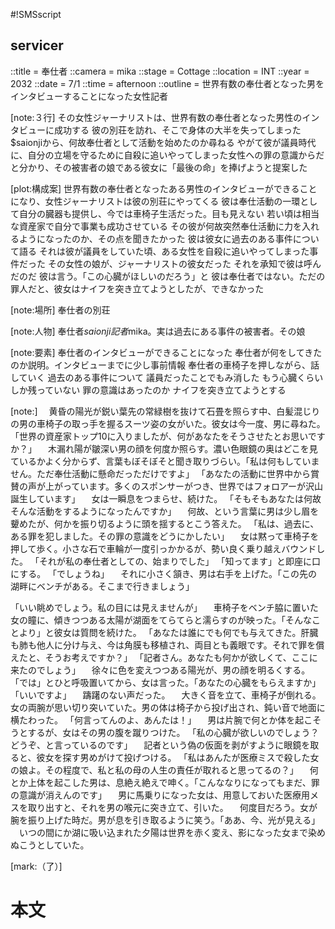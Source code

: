 #!SMSscript

## servicer

::title = 奉仕者
::camera = mika
::stage = Cottage
::location = INT
::year = 2032
::date = 7/1
::time = afternoon
::outline = 世界有数の奉仕者となった男をインタビューすることになった女性記者

[note:３行]
その女性ジャーナリストは、世界有数の奉仕者となった男性のインタビューに成功する
彼の別荘を訪れ、そこで身体の大半を失ってしまった$saionjiから、何故奉仕者として活動を始めたのか尋ねる
やがて彼が議員時代に、自分の立場を守るために自殺に追いやってしまった女性への罪の意識からだと分かり、その被害者の娘である彼女に「最後の命」を捧げようと提案した

[plot:構成案]
世界有数の奉仕者となったある男性のインタビューができることになり、女性ジャーナリストは彼の別荘にやってくる
彼は奉仕活動の一環として自分の臓器も提供し、今では車椅子生活だった。目も見えない
若い頃は相当な資産家で自分で事業も成功させている
その彼が何故突然奉仕活動に力を入れるようになったのか、その点を聞きたかった
彼は彼女に過去のある事件について語る
それは彼が議員をしていた頃、ある女性を自殺に追いやってしまった事件だった
その女性の娘が、ジャーナリストの彼女だった
それを承知で彼は呼んだのだ
彼は言う。「この心臓がほしいのだろう」と
彼は奉仕者ではない。ただの罪人だと、彼女はナイフを突き立てようとしたが、できなかった

[note:場所]
奉仕者の別荘

[note:人物]
奉仕者$saionji
記者$mika。実は過去にある事件の被害者。その娘

[note:要素]
奉仕者のインタビューができることになった
奉仕者が何をしてきたのか説明。インタビューまでに少し事前情報
奉仕者の車椅子を押しながら、話していく
過去のある事件について
議員だったことでもみ消した
もう心臓くらいしか残っていない
罪の意識はあったのか
ナイフを突き立てようとする


[note:]
　黄昏の陽光が鋭い葉先の常緑樹を抜けて石畳を照らす中、白髪混じりの男の車椅子の取っ手を握るスーツ姿の女がいた。彼女は今一度、男に尋ねた。
「世界の資産家トップ10に入りましたが、何があなたをそうさせたとお思いですか？」
　木漏れ陽が皺深い男の顔を何度か照らす。濃い色眼鏡の奥はどこを見ているかよく分からず、言葉もぼそぼそと聞き取りづらい。「私は何もしていません。ただ奉仕活動に懸命だっただけですよ」
「あなたの活動に世界中から賞賛の声が上がっています。多くのスポンサーがつき、世界ではフォロアーが沢山誕生しています」
　女は一瞬息をつまらせ、続けた。
「そもそもあなたは何故そんな活動をするようになったんですか」
　何故、という言葉に男は少し眉を顰めたが、何かを振り切るように頭を揺するとこう答えた。
「私は、過去に、ある罪を犯しました。その罪の意識をどうにかしたい」
　女は黙って車椅子を押して歩く。小さな石で車輪が一度引っかかるが、勢い良く乗り越えバウンドした。
「それが私の奉仕者としての、始まりでした」
「知ってます」と即座に口にする。
「でしょうね」
　それに小さく頷き、男は右手を上げた。「この先の湖畔にベンチがある。そこまで行きましょう」

「いい眺めでしょう。私の目には見えませんが」
　車椅子をベンチ脇に置いた女の瞳に、傾きつつある太陽が湖面をてらてらと濡らすのが映った。「そんなことより」と彼女は質問を続けた。
「あなたは誰にでも何でも与えてきた。肝臓も肺も他人に分け与え、今は角膜も移植され、両目とも義眼です。それで罪を償えたと、そうお考えですか？」
「記者さん。あなたも何かが欲しくて、ここに来たのでしょう」
　徐々に色を変えつつある陽光が、男の顔を明るくする。
「では」とひと呼吸置いてから、女は言った。「あなたの心臓をもらえますか」
「いいですよ」
　躊躇のない声だった。
　大きく音を立て、車椅子が倒れる。女の両腕が思い切り突いていた。男の体は椅子から投げ出され、鈍い音で地面に横たわった。
「何言ってんのよ、あんたは！」
　男は片腕で何とか体を起こそうとするが、女はその男の腹を蹴りつけた。
「私の心臓が欲しいのでしょう？　どうぞ、と言っているのです」
　記者という偽の仮面を剥がすように眼鏡を取ると、彼女を探す男めがけて投げつける。
「私はあんたが医療ミスで殺した女の娘よ。その程度で、私と私の母の人生の責任が取れると思ってるの？」
　何とか上体を起こした男は、息絶え絶えで呻く。「こんななりになってもまだ、罪の意識が消えんのです」
　男に馬乗りになった女は、用意しておいた医療用メスを取り出すと、それを男の喉元に突き立て、引いた。
　何度目だろう。女が腕を振り上げた時だ。男が息を引き取るように笑う。「ああ、今、光が見える」
　いつの間にか湖に吸い込まれた夕陽は世界を赤く変え、影になった女まで染めぬこうとしていた。

[mark:（了）]

# 本文

